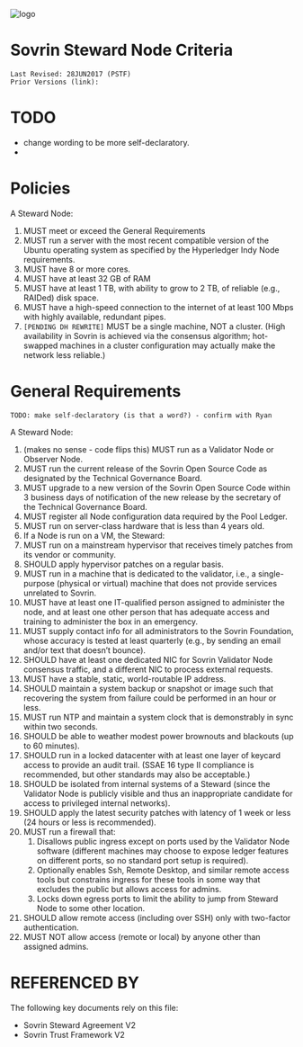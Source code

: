 ![logo](/sovrin-controlled-docs/images/banner.png)
# Sovrin Steward Node Criteria
```
Last Revised: 28JUN2017 (PSTF)
Prior Versions (link): 

```

# TODO

* change wording to be more self-declaratory.
* 

# Policies

A Steward Node:

1. MUST meet or exceed the General Requirements
1. MUST run a server with the most recent compatible version of the Ubuntu operating system as specified by the Hyperledger Indy Node requirements.
1. MUST have 8 or more cores.
1. MUST have at least 32 GB of RAM
1. MUST have at least 1 TB, with ability to grow to 2 TB, of reliable (e.g., RAIDed) disk space.
1. MUST have a high-speed connection to the internet of at least 100 Mbps with highly available, redundant pipes.
1. `[PENDING DH REWRITE]` MUST be a single machine, NOT a cluster. (High availability in Sovrin is achieved via the consensus algorithm; hot-swapped machines in a cluster configuration may actually make the network less reliable.)

# General Requirements

`TODO: make self-declaratory (is that a word?) - confirm with Ryan`

A Steward Node:
1. (makes no sense - code flips this) MUST run as a Validator Node or Observer Node.
2. MUST run the current release of the Sovrin Open Source Code as designated by the Technical Governance Board.
3. MUST upgrade to a new version of the Sovrin Open Source Code within 3 business days of notification of the new release by the secretary of the Technical Governance Board.
4. MUST register all Node configuration data required by the Pool Ledger.
5. MUST run on server-class hardware that is less than 4 years old.
6. If a Node is run on a VM, the Steward:
7. MUST run on a mainstream hypervisor that receives timely patches from its vendor or community.
8. SHOULD apply hypervisor patches on a regular basis.
9. MUST run in a machine that is dedicated to the validator, i.e., a single-purpose (physical or virtual) machine that does not provide services unrelated to Sovrin.
10. MUST have at least one IT-qualified person assigned to administer the node, and at least one other person that has adequate access and training to administer the box in an emergency.
11. MUST supply contact info for all administrators to the Sovrin Foundation, whose accuracy is tested at least quarterly (e.g., by sending an email and/or text that doesn’t bounce).
12. SHOULD have at least one dedicated NIC for Sovrin Validator Node consensus traffic, and a different NIC to process external requests.
13. MUST have a stable, static, world-routable IP address.
14. SHOULD maintain a system backup or snapshot or image such that recovering the system from failure could be performed in an hour or less.
15. MUST run NTP and maintain a system clock that is demonstrably in sync within two seconds.
16. SHOULD be able to weather modest power brownouts and blackouts (up to 60 minutes).
17. SHOULD run in a locked datacenter with at least one layer of keycard access to provide an audit trail. (SSAE 16 type II compliance is recommended, but other standards may also be acceptable.)
18. SHOULD be isolated from internal systems of a Steward (since the Validator Node is publicly visible and thus an inappropriate candidate for access to privileged internal networks).
19. SHOULD apply the latest security patches with latency of 1 week or less (24 hours or less is recommended).
20. MUST run a firewall that:
    1. Disallows public ingress except on ports used by the Validator Node software (different machines may choose to expose ledger features on different ports, so no standard port setup is required).
    2. Optionally enables Ssh, Remote Desktop, and similar remote access tools but constrains ingress for these tools in some way that excludes the public but allows access for admins.
    3. Locks down egress ports to limit the ability to jump from Steward Node to some other location.
21. SHOULD allow remote access (including over SSH) only with two-factor authentication.
22. MUST NOT allow access (remote or local) by anyone other than assigned admins.



# REFERENCED BY

The following key documents rely on this file:

* Sovrin Steward Agreement V2
* Sovrin Trust Framework V2

